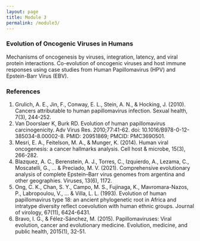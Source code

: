 ```yaml
---
layout: page
title: Module 3
permalink: /module3/
---
```


### Evolution of Oncogenic Viruses in Humans
Mechanisms of oncogenesis by viruses, integration, latency, and viral protein interactions. Co-evolution of oncogenic viruses and host immune responses using case studies from Human Papillomavirus (HPV) and Epstein-Barr Virus (EBV).

### References

1. Grulich, A. E., Jin, F., Conway, E. L., Stein, A. N., & Hocking, J. (2010). Cancers attributable to human papillomavirus infection. Sexual health, 7(3), 244-252.
2. Van Doorslaer K, Burk RD. Evolution of human papillomavirus carcinogenicity. Adv Virus Res. 2010;77:41-62. doi: 10.1016/B978-0-12-385034-8.00002-8. PMID: 20951869; PMCID: PMC3690501.
3. Mesri, E. A., Feitelson, M. A., & Munger, K. (2014). Human viral oncogenesis: a cancer hallmarks analysis. Cell host & microbe, 15(3), 266-282.
4. Blazquez, A. C., Berenstein, A. J., Torres, C., Izquierdo, A., Lezama, C., Moscatelli, G., ... & Preciado, M. V. (2021). Comprehensive evolutionary analysis of complete Epstein–Barr virus genomes from argentina and other geographies. Viruses, 13(6), 1172.
5. Ong, C. K., Chan, S. Y., Campo, M. S., Fujinaga, K., Mavromara-Nazos, P., Labropoulou, V., ... & Villa, L. L. (1993). Evolution of human papillomavirus type 18: an ancient phylogenetic root in Africa and intratype diversity reflect coevolution with human ethnic groups. Journal of virology, 67(11), 6424-6431.
6. Bravo, I. G., & Félez-Sánchez, M. (2015). Papillomaviruses: Viral evolution, cancer and evolutionary medicine. Evolution, medicine, and public health, 2015(1), 32-51.